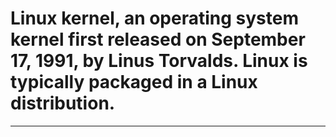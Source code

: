 # Linux kernel, an operating system kernel first released on September 17, 1991, by Linus Torvalds. Linux is typically packaged in a Linux distribution.

---
